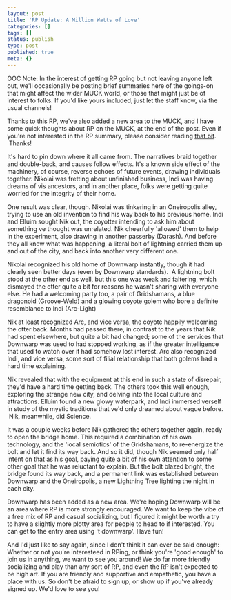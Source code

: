 ```yaml
---
layout: post
title: 'RP Update: A Million Watts of Love'
categories: []
tags: []
status: publish
type: post
published: true
meta: {}
---
```


OOC Note: In the interest of getting RP going but not leaving anyone left out, we'll occasionally be posting brief summaries here of the goings-on that might affect the wider MUCK world, or those that might just be of interest to folks. If you'd like yours included, just let the staff know, via the usual channels!

Thanks to this RP, we've also added a new area to the MUCK, and I have some quick thoughts about RP on the MUCK, at the end of the post. Even if you're not interested in the RP summary, please consider reading [that bit](#downwarp-area-info).  Thanks!

It's hard to pin down where it all came from. The narratives braid together and double-back, and causes follow effects. It's a known side effect of the machinery, of course, reverse echoes of future events, drawing individuals together. Nikolai was fretting about unfinished business, Indi was having dreams of vis ancestors, and in another place, folks were getting quite worried for the integrity of their home.

One result was clear, though. Nikolai was tinkering in an Oneiropolis alley, trying to use an old invention to find his way back to his previous home. Indi and Elluim sought Nik out, the coyotter intending to ask him about something ve thought was unrelated. Nik cheerfully 'allowed' them to help in the experiment, also drawing in another passerby (Darash). And before they all knew what was happening, a literal bolt of lightning carried them up and out of the city, and back into another very different one.

Nikolai recognized his old home of Downwarp instantly, though it had clearly seen better days (even by Downwarp standards).  A lightning bolt stood at the other end as well, but this one was weak and faltering, which dismayed the otter quite a bit for reasons he wasn't sharing with everyone else. He had a welcoming party too, a pair of Gridshamans, a blue dragonoid (Groove-Weld) and a glowing coyote golem who bore a definite resemblance to Indi (Arc-Light)

Nik at least recognized Arc, and vice versa, the coyote happily welcoming the otter back. Months had passed there, in contrast to the years that Nik had spent elsewhere, but quite a bit had changed; some of the services that Downwarp was used to had stopped working, as if the greater intelligence that used to watch over it had somehow lost interest. Arc also recognized Indi, and vice versa, some sort of filial relationship that both golems had a hard time explaining.

Nik revealed that with the equipment at this end in such a state of disrepair, they'd have a hard time getting back. The others took this well enough, exploring the strange new city, and delving into the local culture and attractions. Elluim found a new glowy waterpark, and Indi immersed verself in study of the mystic traditions that ve'd only dreamed about vague before.  Nik, meanwhile, did Science.

It was a couple weeks before Nik gathered the others together again, ready to open the bridge home. This required a combination of his own technology, and the 'local semiotics' of the Gridshamans, to re-energize the bolt and let it find its way back. And so it did, though Nik seemed only half intent on that as his goal, paying quite a bit of his own attention to some other goal that he was reluctant to explain. But the bolt blazed bright, the bridge found its way back, and a permanent link was established between Downwarp and the Oneiropolis, a new Lightning Tree lighting the night in each city.

Downwarp has been added as a new area. We're hoping Downwarp will be an area where RP is more strongly encouraged. We want to keep the vibe of a free mix of RP and casual socializing, but I figured it might be worth a try to have a slightly more plotty area for people to head to if interested. You can get to the entry area using 't downwarp'. Have fun!

And I'd just like to say again, since I don't think it can ever be said enough: Whether or not you're interesteed in RPing, or think you're 'good enough' to join us in anything, we want to see you around! We do far more friendly socializing and play than any sort of RP, and even the RP isn't expected to be high art. If you are friendly and supportive and empathetic, you have a place with us. So don't be afraid to sign up, or show up if you've already signed up. We'd love to see you! 
